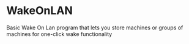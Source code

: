 # WakeOnLAN
Basic Wake On Lan program that lets you store machines or groups of machines for one-click wake functionality
